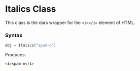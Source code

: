 # Italics Class

This class is the dars wrapper for the `<i></i>` element of HTML.

### Syntax

```python
obj = Italics("spam-o")
```

Produces:

```HTML
<i>spam-o</i>
```
